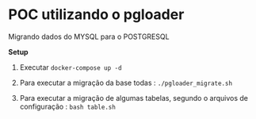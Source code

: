 # POC utilizando o pgloader
Migrando dados do MYSQL para o POSTGRESQL

**Setup**

1. Executar `docker-compose up -d`

2. Para executar a migração da base todas :  `./pgloader_migrate.sh`

3. Para executar a migração de algumas tabelas, segundo o arquivos de configuração :  `bash table.sh`
